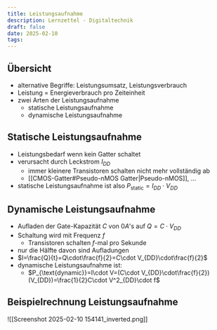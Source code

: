 ```yaml
---
title: Leistungsaufnahme
description: Lernzettel - Digitaltechnik
draft: false
date: 2025-02-10
tags:
---
```

## Übersicht
- alternative Begriffe: Leistungsumsatz, Leistungsverbrauch
- Leistung = Energieverbrauch pro Zeiteinheit
- zwei Arten der Leistungsaufnahme
	- statische Leistungsaufnahme
	- dynamische Leistungsaufnahme

## Statische Leistungsaufnahme
- Leistungsbedarf wenn kein Gatter schaltet
- verursacht durch Leckstrom $I_{DD}$
	- immer kleinere Transistoren schalten nicht mehr vollständig ab
	- [[CMOS-Gatter#Pseudo-nMOS Gatter|Pseudo-nMOS]], ...
- statische Leistungsaufnahme ist also $P_{\text{static}}=I_{DD}\cdot V_{DD}$

## Dynamische Leistungsaufnahme
- Aufladen der Gate-Kapazität $C$ von $0A$'s auf $Q=C\cdot V_{DD}$
- Schaltung wird mit Frequenz $f$
	- Transistoren schalten $f$-mal pro Sekunde
- nur die Hälfte davon sind Aufladungen
- $I=\frac{Q}{t}=Q\cdot\frac{f}{2}=C\cdot V_{DD}\cdot\frac{f}{2}$
- dynamische Leistungsaufnahme ist:
	- $P_{\text{dynamic}}=I\cdot V=(C\cdot V_{DD}\cdot\frac{f}{2})(V_{DD})=\frac{1}{2}C\cdot V^2_{DD}\cdot f$

## Beispielrechnung Leistungsaufnahme
![[Screenshot 2025-02-10 154141_inverted.png]]
